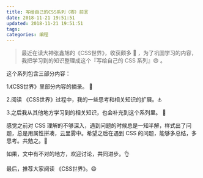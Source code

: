 ```yaml
---
title: 写给自己的CSS系列（零）前言
date: 2018-11-21 19:51:51
updated: 2018-11-21 19:51:51
tags:
categories: 编程
---
```


> 最近在读大神张鑫旭的《CSS世界》，收获颇多 💎 ，为了巩固学习的内容，我把学习到的知识整理成这个『写给自己的 CSS 系列』😄 。

这个系列包含三部分内容：

1.《CSS世界》里部分内容的摘录。 🎨

2.阅读 《CSS世界》过程中，我的一些思考和相关知识的扩展。⚓ 

3.之后我从其他地方学习到的相关知识，也会补充到这个系列里。 🍎

感觉之前对 CSS 理解的不够深入，遇到问题的时候总是一知半解，样式出了问题，总是用属性拼凑，云里雾中。希望之后在遇到 CSS 的问题，能够多总结，多思考。共勉之。💪

如果，文中有不对的地方，欢迎讨论，共同进步。👌

最后，推荐大家阅读 《CSS世界》。😄
